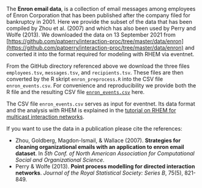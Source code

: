 The **Enron email data**, is a collection of email messages among employees of Enron Corporation that has been published after the company filed for bankruptcy in 2001. Here we provide the subset of the data that has been compiled by Zhou et al. (2007) and which has also been used by Perry and Wolfe (2013). We downloaded the data on 13 September 2021 from [https://github.com/patperry/interaction-proc/tree/master/data/enron](https://github.com/patperry/interaction-proc/tree/master/data/enron) and converted it into the format required for modeling with RHEM via eventnet. 

From the GitHub directory referenced above we download the three files `employees.tsv`, `messages.tsv`, and `recipients.tsv`. These files are then converted by the R skript `enron_preprocess.R` into the CSV file `enron_events.csv`. For convenience and reproducibility we provide both the R file and the resulting CSV file [`enron_events.csv`](https://github.com/juergenlerner/eventnet/raw/master/data/enron/enron_events.csv) here. 

The CSV file `enron_events.csv` serves as input for eventnet. Its data format and the analysis with RHEM is explained in the [tutorial on RHEM for multicast interaction networks](https://github.com/juergenlerner/eventnet/wiki/Directed-RHEM-for-multicast-interaction-(tutorial)).

If you want to use the data in a publication please cite the references:
* Zhou, Goldberg, Magdon-Ismail, & Wallace (2007). **Strategies for cleaning organizational emails with an application to enron email dataset**. In _5th Conf. of North American Association for Computational Social and Organizational Science_.
* Perry & Wolfe (2013). **Point process modelling for directed interaction networks**. _Journal of the Royal Statistical Society: Series B_, 75(5), 821-849.
